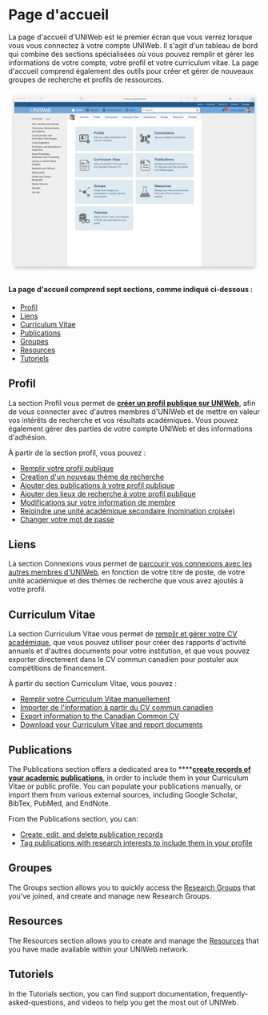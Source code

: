 # Page d'accueil

La page d'accueil d'UNIWeb est le premier écran que vous verrez lorsque vous vous connectez à votre compte UNIWeb. Il s'agit d'un tableau de bord qui combine des sections spécialisées où vous pouvez remplir et gérer les informations de votre compte, votre profil et votre curriculum vitae. La page d'accueil comprend également des outils pour créer et gérer de nouveaux groupes de recherche et profils de ressources.

![](../.gitbook/assets/screenshots-copy-10.png)

#### La page d'accueil comprend sept sections, comme indiqué ci-dessous :

* [Profil](the-home-page.md#profil)
* [Liens](the-home-page.md#connections)
* [Curriculum Vitae](the-home-page.md#curriculum-vitae)
* [Publications](the-home-page.md#publications)
* [Groupes](the-home-page.md#groups)
* [Resources](the-home-page.md#resources)
* [Tutoriels](the-home-page.md#tutorials)

## **Profil**

La section Profil vous permet de [**créer un profil publique sur UNIWeb**](../networking-on-uniweb/filling-out-your-public-profile.md), afin de vous connecter avec d'autres membres d'UNIWeb et de mettre en valeur vos intérêts de recherche et vos résultats académiques. Vous pouvez également gérer des parties de votre compte UNIWeb et des informations d'adhésion.

À partir de la section profil, vous pouvez :

* [Remplir votre profil publique](../networking-on-uniweb/filling-out-your-public-profile.md#filling-out-your-public-profile-automatically-using-your-cv) 
* [Creation d'un nouveau thème de recherche](../networking-on-uniweb/research-themes/managing-research-themes.md#creating-new-research-themes)
* [Ajouter des publications à votre profil publique ](../networking-on-uniweb/research-themes/increasing-discoverability-with-research-themes.md#tagging-your-public-profile-with-research-themes)
* [Ajouter des lieux de recherche à votre profil publique ](../networking-on-uniweb/research-places-1.md)
* [Modifications sur votre information de membre](../uniweb-accounts/account-management/member-account-information.md)
* [Rejoindre une unité académique secondaire \(nomination croisée\)](../uniweb-accounts/academic-units/cross-appointments.md) 
* [Changer votre mot de passe](../uniweb-accounts/account-management/account-login.md#updating-your-uniweb-account-password)

## Liens

La section Connexions vous permet de [parcourir vos connexions avec les autres membres d'UNIWeb](../networking-on-uniweb/research-themes/research-connections.md), en fonction de votre titre de poste, de votre unité académique et des thèmes de recherche que vous avez ajoutés à votre profil.

## Curriculum Vitae

La section Curriculum Vitae vous permet de [remplir et gérer votre CV académique](../your-academic-information/your-uniweb-curriculum-vitae-cv.md), que vous pouvez utiliser pour créer des rapports d'activité annuels et d'autres documents pour votre institution, et que vous pouvez exporter directement dans le CV commun canadien pour postuler aux compétitions de financement.

À partir du section Curriculum Vitae, vous pouvez :

* [Remplir votre Curriculum Vitae manuellement](../your-academic-information/your-uniweb-curriculum-vitae-cv.md#populating-your-curriculum-vitae-manually)
* [Importer de l'information à partir du CV commun canadien](../your-academic-information/your-uniweb-curriculum-vitae-cv.md#importing-from-the-canadian-common-cv)
* [Export information to the Canadian Common CV](../your-academic-information/applying-for-funding-with-the-canadian-common-cv.md#exporting-cv-information-from-uniweb)
* [Download your Curriculum Vitae and report documents](../your-academic-information/downloading-cvs-and-reports.md#downloading-your-own-cv-and-report-files)

## Publications

The Publications section offers a dedicated area to ****[**create records of your academic publications**](../your-academic-information/publications-1.md), in order to include them in your Curriculum Vitae or public profile. You can populate your publications manually, or import them from various external sources, including Google Scholar, BibTex, PubMed, and EndNote.

From the Publications section, you can:

* [Create, edit, and delete publication records](../your-academic-information/publications-1.md#adding-publications-manually)
* [Tag publications with research interests to include them in your profile](../networking-on-uniweb/research-themes/increasing-discoverability-with-research-themes.md#tagging-your-publications-with-research-themes)

## Groupes

The Groups section allows you to quickly access the [Research Groups](../networking-on-uniweb/groups-1.md) that you've joined, and create and manage new Research Groups.

## Resources

The Resources section allows you to create and manage the [Resources](../networking-on-uniweb/equipment-profiles-resources/) that you have made available within your UNIWeb network. 

## Tutoriels

In the Tutorials section, you can find support documentation, frequently-asked-questions, and videos to help you get the most out of UNIWeb.

